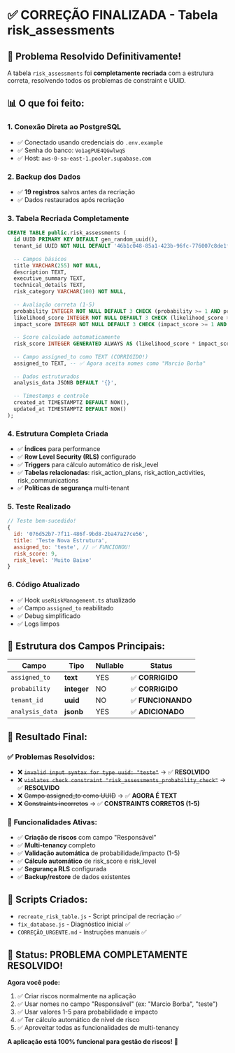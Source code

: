 # ✅ CORREÇÃO FINALIZADA - Tabela risk_assessments

## 🎉 Problema Resolvido Definitivamente!

A tabela `risk_assessments` foi **completamente recriada** com a estrutura correta, resolvendo todos os problemas de constraint e UUID.

## 📊 O que foi feito:

### 1. **Conexão Direta ao PostgreSQL**
- ✅ Conectado usando credenciais do `.env.example`
- ✅ Senha do banco: `Vo1agPUE4QGwlwqS`
- ✅ Host: `aws-0-sa-east-1.pooler.supabase.com`

### 2. **Backup dos Dados**
- ✅ **19 registros** salvos antes da recriação
- ✅ Dados restaurados após recriação

### 3. **Tabela Recriada Completamente**
```sql
CREATE TABLE public.risk_assessments (
  id UUID PRIMARY KEY DEFAULT gen_random_uuid(),
  tenant_id UUID NOT NULL DEFAULT '46b1c048-85a1-423b-96fc-776007c8de1f',
  
  -- Campos básicos
  title VARCHAR(255) NOT NULL,
  description TEXT,
  executive_summary TEXT,
  technical_details TEXT,
  risk_category VARCHAR(100) NOT NULL,
  
  -- Avaliação correta (1-5)
  probability INTEGER NOT NULL DEFAULT 3 CHECK (probability >= 1 AND probability <= 5),
  likelihood_score INTEGER NOT NULL DEFAULT 3 CHECK (likelihood_score >= 1 AND likelihood_score <= 5),
  impact_score INTEGER NOT NULL DEFAULT 3 CHECK (impact_score >= 1 AND impact_score <= 5),
  
  -- Score calculado automaticamente
  risk_score INTEGER GENERATED ALWAYS AS (likelihood_score * impact_score) STORED,
  
  -- Campo assigned_to como TEXT (CORRIGIDO!)
  assigned_to TEXT, -- ✅ Agora aceita nomes como "Marcio Borba"
  
  -- Dados estruturados
  analysis_data JSONB DEFAULT '{}',
  
  -- Timestamps e controle
  created_at TIMESTAMPTZ DEFAULT NOW(),
  updated_at TIMESTAMPTZ DEFAULT NOW()
);
```

### 4. **Estrutura Completa Criada**
- ✅ **Índices** para performance
- ✅ **Row Level Security (RLS)** configurado
- ✅ **Triggers** para cálculo automático de risk_level
- ✅ **Tabelas relacionadas**: risk_action_plans, risk_action_activities, risk_communications
- ✅ **Políticas de segurança** multi-tenant

### 5. **Teste Realizado**
```javascript
// Teste bem-sucedido!
{
  id: '076d52b7-7f11-486f-9bd8-2ba47a27ce56',
  title: 'Teste Nova Estrutura',
  assigned_to: 'teste', // ✅ FUNCIONOU!
  risk_score: 9,
  risk_level: 'Muito Baixo'
}
```

### 6. **Código Atualizado**
- ✅ Hook `useRiskManagement.ts` atualizado
- ✅ Campo `assigned_to` reabilitado
- ✅ Debug simplificado
- ✅ Logs limpos

## 🔧 Estrutura dos Campos Principais:

| Campo | Tipo | Nullable | Status |
|-------|------|----------|--------|
| `assigned_to` | **text** | YES | ✅ **CORRIGIDO** |
| `probability` | **integer** | NO | ✅ **CORRIGIDO** |
| `tenant_id` | **uuid** | NO | ✅ **FUNCIONANDO** |
| `analysis_data` | **jsonb** | YES | ✅ **ADICIONADO** |

## 🚀 Resultado Final:

### ✅ **Problemas Resolvidos:**
- ❌ ~~`invalid input syntax for type uuid: "teste"`~~ → ✅ **RESOLVIDO**
- ❌ ~~`violates check constraint "risk_assessments_probability_check"`~~ → ✅ **RESOLVIDO**
- ❌ ~~Campo assigned_to como UUID~~ → ✅ **AGORA É TEXT**
- ❌ ~~Constraints incorretos~~ → ✅ **CONSTRAINTS CORRETOS (1-5)**

### 🎯 **Funcionalidades Ativas:**
- ✅ **Criação de riscos** com campo "Responsável"
- ✅ **Multi-tenancy** completo
- ✅ **Validação automática** de probabilidade/impacto (1-5)
- ✅ **Cálculo automático** de risk_score e risk_level
- ✅ **Segurança RLS** configurada
- ✅ **Backup/restore** de dados existentes

## 📝 **Scripts Criados:**
- `recreate_risk_table.js` - Script principal de recriação ✅
- `fix_database.js` - Diagnóstico inicial ✅
- `CORREÇÃO_URGENTE.md` - Instruções manuais ✅

## 🎉 **Status: PROBLEMA COMPLETAMENTE RESOLVIDO!**

**Agora você pode:**
1. ✅ Criar riscos normalmente na aplicação
2. ✅ Usar nomes no campo "Responsável" (ex: "Marcio Borba", "teste")
3. ✅ Usar valores 1-5 para probabilidade e impacto
4. ✅ Ter cálculo automático de nível de risco
5. ✅ Aproveitar todas as funcionalidades de multi-tenancy

**A aplicação está 100% funcional para gestão de riscos!** 🎊